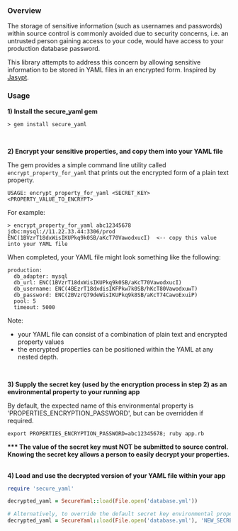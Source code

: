 ### Overview

The storage of sensitive information (such as usernames and passwords) within source control is commonly avoided due to security concerns, i.e. an untrusted person gaining access to your code, would have access to your production database password.

This library attempts to address this concern by allowing sensitive information to be stored in YAML files in an encrypted form. Inspired by [Jasypt](http://www.jasypt.org/encrypting-configuration.html).
<br />

### Usage

<strong>1) Install the secure_yaml gem</strong>

```
> gem install secure_yaml
```
<br />

<strong>2) Encrypt your sensitive properties, and copy them into your YAML file</strong>

The gem provides a simple command line utility called ```encrypt_property_for_yaml``` that prints out the encrypted form of a plain text property.

```
USAGE: encrypt_property_for_yaml <SECRET_KEY> <PROPERTY_VALUE_TO_ENCRYPT>
```

For example:

```
> encrypt_property_for_yaml abc12345678 jdbc:mysql://11.22.33.44:3306/prod
ENC(1BVzrT18dxWisIKUPkq9k0SB/aKcT70VawodxucI)  <-- copy this value into your YAML file
```

When completed, your YAML file might look something like the following:

```
production:
  db_adapter: mysql
  db_url: ENC(1BVzrT18dxWisIKUPkq9k0SB/aKcT70VawodxucI)
  db_username: ENC(4BEzrT18dxdisIKFPkw7k0SB/hKcT80VawodxuwT)
  db_password: ENC(2BVzrQ79deWisIKUPkq9k8SB/aKcT74CawoExuiP)
  pool: 5
  timeout: 5000

```

Note:
* your YAML file can consist of a combination of plain text and encrypted property values
* the encrypted properties can be positioned within the YAML at any nested depth.

<br />

<strong>3) Supply the secret key (used by the encryption process in step 2) as an environmental property to your running app</strong>

By default, the expected name of this environmental property is 'PROPERTIES_ENCRYPTION_PASSWORD', but can be overridden if required.

```
export PROPERTIES_ENCRYPTION_PASSWORD=abc12345678; ruby app.rb
```

<strong>*** The value of the secret key must NOT be submitted to source control. Knowing the secret key allows a person to easily decrypt your properties.</strong>
<br />
<br />

<strong>4) Load and use the decrypted version of your YAML file within your app</strong>

```ruby
require 'secure_yaml'

decrypted_yaml = SecureYaml::load(File.open('database.yml'))

# Alternatively, to override the default secret key environmental property name:
decrypted_yaml = SecureYaml::load(File.open('database.yml'), 'NEW_SECRET_KEY_PROPERTY_NAME')
```


